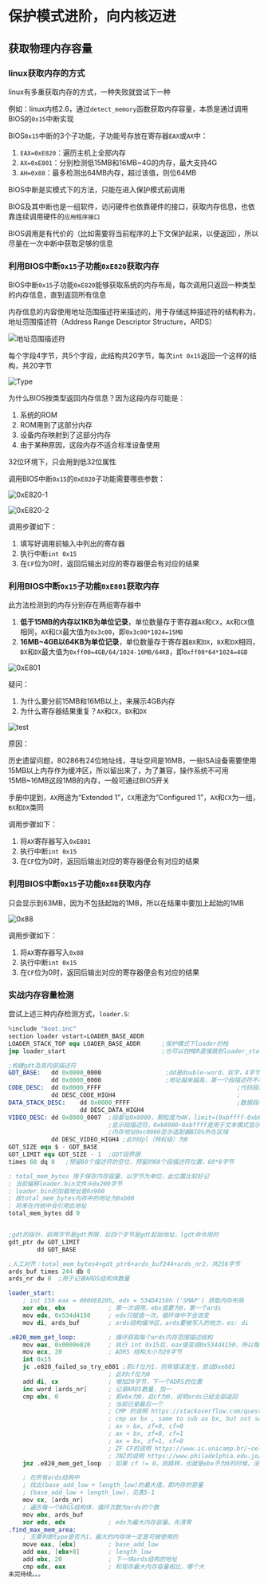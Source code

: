 # 保护模式进阶，向内核迈进

## 获取物理内存容量

### linux获取内存的方式

linux有多重获取内存的方式，一种失败就尝试下一种

例如：linux内核2.6，通过`detect_memory`函数获取内存容量，本质是通过调用BIOS的`0x15`中断实现

BIOS`0x15`中断的3个子功能，子功能号存放在寄存器`EAX`或`AX`中：

1. `EAX=0xE820`：遍历主机上全部内存
2. `AX=0xE801`：分别检测低15MB和16MB~4G的内存，最大支持4G
3. `AH=0x88`：最多检测出64MB内存，超过该值，则位64MB

BIOS中断是实模式下的方法，只能在进入保护模式前调用

BIOS及其中断也是一组软件，访问硬件也依靠硬件的接口，获取内存信息，也依靠连续调用硬件的`应用程序接口`

BIOS调用是有代价的（比如需要将当前程序的上下文保护起来，以便返回），所以尽量在一次中断中获取足够的信息

### 利用BIOS中断`0x15`子功能`0xE820`获取内存

BIOS中断`0x15`子功能`0xE820`能够获取系统的内存布局，每次调用只返回一种类型的内存信息，直到返回所有信息

内存信息的内容使用地址范围描述符来描述的，用于存储这种描述符的结构称为，地址范围描述符（Address Range Descriptor Structure，ARDS）

![地址范围描述符](pic/地址范围描述符.png)

每个字段4字节，共5个字段，此结构共20字节，每次`int 0x15`返回一个这样的结构，共20字节

![Type](pic/Type.png)

为什么BIOS按类型返回内存信息？因为这段内存可能是：

1. 系统的ROM
2. ROM用到了这部分内存
3. 设备内存映射到了这部分内存
4. 由于某种原因，这段内存不适合标准设备使用

32位环境下，只会用到低32位属性

调用BIOS中断`0x15`的`0xE820`子功能需要哪些参数：

![0xE820-1](pic/0xE820-1.png)

![0xE820-2](pic/0xE820-2.png)

调用步骤如下：

1. 填写好调用前输入中列出的寄存器
2. 执行中断`int 0x15`
3. 在`CF`位为0时，返回后输出对应的寄存器便会有对应的结果

### 利用BIOS中断`0x15`子功能`0xE801`获取内存

此方法检测到的内存分别存在两组寄存器中

1. **低于15MB的内存以1KB为单位记录**，单位数量存于寄存器`AX`和`CX`，`AX`和`CX`值相同，`AX`和`CX`最大值为`0x3c00`，即`0x3c00*1024=15MB`
2. **16MB~4GB以64KB为单位记录**，单位数量存于寄存器`BX`和`DX`，`BX`和`DX`相同，`BX`和`DX`最大值为`0xff00=4GB/64/1024-16MB/64KB`，即`0xff00*64*1024=4GB`

![0xE801](pic/0xE801.png)

疑问：

1. 为什么要分前15MB和16MB以上，来展示4GB内存
2. 为什么寄存器结果重复？`AX`和`CX`，`BX`和`DX`

![test](pic/test.png)

原因：

历史遗留问题，80286有24位地址线，寻址空间是16MB，一些ISA设备需要使用15MB以上内存作为缓冲区，所以留出来了，为了兼容，操作系统不可用15MB~16MB这段1MB的内存，一般可通过BIOS开关

手册中提到，`AX`用途为“Extended 1”，`CX`用途为“Configured 1”，`AX`和`CX`为一组，`BX`和`DX`类同

调用步骤如下：

1. 将`AX`寄存器写入`0xE801`
2. 执行中断`int 0x15`
3. 在`CF`位为0时，返回后输出对应的寄存器便会有对应的结果

### 利用BIOS中断`0x15`子功能`0x88`获取内存

只会显示到63MB，因为不包括起始的1MB，所以在结果中要加上起始的1MB

![0x88](pic/0x88.png)

调用步骤如下：

1. 将`AX`寄存器写入`0x88`
2. 执行中断`int 0x15`
3. 在`CF`位为0时，返回后输出对应的寄存器便会有对应的结果

### 实战内存容量检测

尝试上述三种内存检测方式，`loader.S`:

```S
%include "boot.inc"
section loader vstart=LOADER_BASE_ADDR
LOADER_STACK_TOP equ LOADER_BASE_ADDR      ;保护模式下loader的栈
jmp loader_start                           ;也可以在MBR直接跳到loader_start的位置，该jmp就可以不要了

;构建gdt及其内部描述符
GDT_BASE:   dd 0x0000_0000                  ;dd是double-word，双字，4字节，
            dd 0x0000_0000                  ;地址越来越高，第一个段描述符不可用，因此用0填充
CODE_DESC:  dd 0x0000_FFFF                                      ;代码段描述符，低4字节，FFFF是段界限，0000是段基址
            dd DESC_CODE_HIGH4                                  ;             高4字节
DATA_STACK_DESC:    dd 0x0000_FFFF                              ;数据段和栈段描述符
                    dd DESC_DATA_HIGH4
VIDEO_DESC: dd 0x8000_0007  ;段基址0x8000，颗粒度为4K，limit=(0xbffff-0xb8000)/4k=0x7，因此段界限位0x0007
                            ;显示段描述符，0xb8000~0xbffff是用于文本模式显示适配器的内存地址
                            ;内存地址0xc0000显示适配器BIOS所在区域
            dd DESC_VIDEO_HIGH4 ;此时dpl（特权级）为0
GDT_SIZE equ $ - GDT_BASE
GDT_LIMIT equ GDT_SIZE - 1  ;GDT段界限
times 60 dq 0   ;预留60个描述符的空位，预留的60个段描述符位置，60*8字节

; total_mem_bytes 用于保存内存容量，以字节为单位，此位置比较好记
; 当前偏移loader.bin文件头0x200字节
; loader.bin的加载地址是0x900
; 故total_mem_bytes内存中的地址为0xb00
; 将来在内核中会引用此地址
total_mem_bytes dd 0


;gdt的指针，前两字节是gdt界限，后四个字节是gdt起始地址，lgdt命令用的
gdt_ptr dw GDT_LIMIT
        dd GDT_BASE

;人工对齐：total_mem_bytes4+gdt_ptr6+ards_buf244+ards_nr2，共256字节
ards_buf times 244 db 0
ards_nr dw 0  ;用于记录ARDS结构体数量

loader_start:
    ; int 15h eax = 0000E820h, edx = 534D4150h ('SMAP') 获取内存布局
    xor ebx, ebx            ; 第一次调用，ebx值要为0，第一个ards
    mov edx, 0x534d4150     ; edx只赋值一次，循环体中不会改变
    mov di, ards_buf        ; ards结构缓冲区，ards要被写入的地方，es: di

.e820_mem_get_loop:         ; 循环获取每个ards内存范围描述结构
    mov eax, 0x0000e820     ; 执行 int 0x15后，eax值变成0x534d4150，所以每次执行int前，都要更新为子功能号
    mov ecx, 20             ; ADRS 结构大小为20字节
    int 0x15
    jc .e820_failed_so_try_e801 ;若cf位为1，则有错误发生，尝试0xe801
                            ; 此时cf位为0
    add di, cx              ; 增加20字节，下一个ADRS的位置
    inc word [ards_nr]      ; 记录ARDS数量，加一
    cmp ebx, 0              ; 若ebx为0，且cf为0，说明ards已经全部返回
                            ; 当前已是最后一个
                            ; CMP 的说明 https://stackoverflow.com/questions/45898438/understanding-cmp-instruction
                            ; cmp ax bx , same to sub ax bx, but not save result to ax
                            ; ax > bx, zf=0, cf=0
                            ; ax < bx, zf=0, cf=1
                            ; ax = bx, zf=1, cf=0
                            ; ZF CF的说明 https://www.ic.unicamp.br/~celio/mc404-2006/flags.html
                            ; JNZ的说明 https://www.philadelphia.edu.jo/academics/qhamarsheh/uploads/Lecture%2018%20Conditional%20Jumps%20Instructions.pdf
    jnz .e820_mem_get_loop  ; 如果 cf != 0，则跳转，也就是ebx不为0的时候，没有结束，再次读取内存

    ; 在所有ards结构中
    ; 找出(base_add_low + length_low)的最大值，即内存的容量
    ; (base_add_low + length_low)，见表5-1
    mov cx, [ards_nr]
    ; 遍历每一个ARGS结构体，循环次数为ards的个数
    mov ebx, ards_buf
    xor edx, edx            ; edx为最大内存容量，先清零
.find_max_mem_area:
    ; 无需判断type是否为1，最大的内存块一定是可被使用的
    move eax, [ebx]         ; base_add_low
    add eax, [ebx+8]        ; length_low
    add ebx, 20             ; 下一块ards结构的地址
    cmp edx, eax            ; 和现存最大内存容量相比，哪个大
未完待续。。。
```